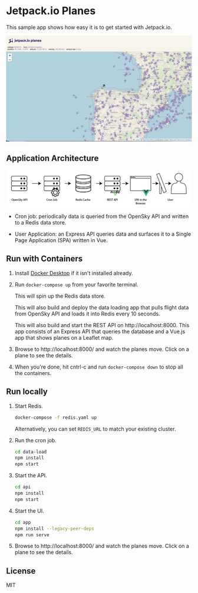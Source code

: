 Jetpack.io Planes
=================

This sample app shows how easy it is to get started with Jetpack.io.

![Jetpack.io Planes](app-screenshot.png)


## Application Architecture

![Jetpack.io Planes](airplane-architecture.png)

- Cron job: periodically data is queried from the OpenSky API and written to a Redis data store.

- User Application: an Express API queries data and surfaces it to a Single Page Application (SPA) written in Vue.


## Run with Containers

1. Install [Docker Desktop](https://www.docker.com/products/docker-desktop) if it isn't installed already.

2. Run `docker-compose up` from your favorite terminal.

   This will spin up the Redis data store.

   This will also build and deploy the data loading app that pulls flight data from OpenSky API and loads it into Redis every 10 seconds.

   This will also build and start the REST API on http://localhost:8000.  This app consists of an Express API that queries the database and a Vue.js app that shows planes on a Leaflet map.

3. Browse to http://localhost:8000/ and watch the planes move.  Click on a plane to see the details.

4. When you're done, hit cntrl-c and run `docker-compose down` to stop all the containers.


## Run locally

1. Start Redis.

   ```sh
   docker-compose -f redis.yaml up
   ```

   Alternatively, you can set `REDIS_URL` to match your existing cluster.

2. Run the cron job.

   ```sh
   cd data-load
   npm install
   npm start
   ```

3. Start the API.

   ```sh
   cd api
   npm install
   npm start
   ```

4. Start the UI.

   ```sh
   cd app
   npm install --legacy-peer-deps
   npm run serve
   ```

5. Browse to http://localhost:8000/ and watch the planes move.  Click on a plane to see the details.


## License

MIT
